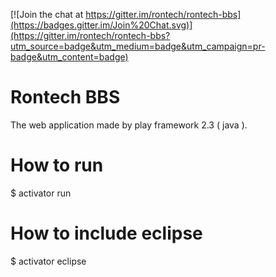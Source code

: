 [![Join the chat at https://gitter.im/rontech/rontech-bbs](https://badges.gitter.im/Join%20Chat.svg)](https://gitter.im/rontech/rontech-bbs?utm_source=badge&utm_medium=badge&utm_campaign=pr-badge&utm_content=badge)

Rontech BBS
=================================

The web application  made by play framework 2.3 ( java ).


How to run
===============
$ activator run

How to include eclipse
===============
$ activator eclipse
